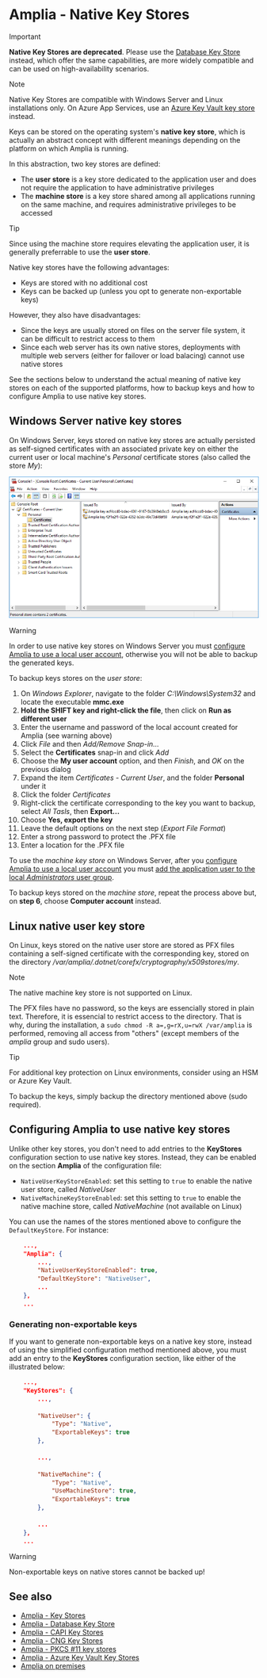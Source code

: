 ﻿# Amplia - Native Key Stores

> [!IMPORTANT]
> **Native Key Stores are deprecated**. Please use the [Database Key Store](database.md) instead, which offer the same capabilities, are more widely compatible
> and can be used on high-availability scenarios.

> [!NOTE]
> Native Key Stores are compatible with Windows Server and Linux installations only. On Azure App Services, use an [Azure Key Vault key store](azure.md) instead.

Keys can be stored on the operating system's **native key store**, which is actually an abstract concept with different
meanings depending on the platform on which Amplia is running.

In this abstraction, two key stores are defined:

* The **user store** is a key store dedicated to the application user and does not require the application to have administrative privileges
* The **machine store** is a key store shared among all applications running on the same machine, and requires administrative privileges to be accessed

> [!TIP]
> Since using the machine store requires elevating the application user, it is generally preferrable to use the **user store**.

Native key stores have the following advantages:

* Keys are stored with no additional cost
* Keys can be backed up (unless you opt to generate non-exportable keys)

However, they also have disadvantages:

* Since the keys are usually stored on files on the server file system, it can be difficult to restrict access to them
* Since each web server has its own native stores, deployments with multiple web servers (either for failover or load balacing) cannot use native stores

See the sections below to understand the actual meaning of native key stores on each of the supported platforms, how to backup keys and how to configure
Amplia to use native key stores.

## Windows Server native key stores

On Windows Server, keys stored on native key stores are actually persisted as self-signed certificates with an associated private key on either
the current user or local machine's *Personal* certificate stores (also called the store *My*):

![Windows Native Key Store](../../../../../images/amplia/windows-native-store.png)

> [!WARNING]
> In order to use native key stores on Windows Server you must [configure Amplia to use a local user account](../windows/configure-app-user.md), otherwise
> you will not be able to backup the generated keys.

To backup keys stores on the *user store*:

1. On *Windows Explorer*, navigate to the folder *C:\Windows\System32* and locate the executable **mmc.exe**
1. **Hold the SHIFT key and right-click the file**, then click on **Run as different user**
1. Enter the username and password of the local account created for Amplia (see warning above)
1. Click *File* and then *Add/Remove Snap-in...*
1. Select the **Certificates** snap-in and click *Add*
1. Choose the **My user account** option, and then *Finish*, and *OK* on the previous dialog
1. Expand the item *Certificates - Current User*, and the folder **Personal** under it
1. Click the folder *Certificates*
1. Right-click the certificate corresponding to the key you want to backup, select *All Tasls*, then **Export...**
1. Choose **Yes, export the key**
1. Leave the default options on the next step (*Export File Format*)
1. Enter a strong password to protect the .PFX file
1. Enter a location for the .PFX file

To use the *machine key store* on Windows Server, after you [configure Amplia to use a local user account](../windows/configure-app-user.md)
you must [add the application user to the local *Administrators* user group](../windows/configure-app-user.md#grant-admin).

To backup keys stored on the *machine store*, repeat the process above but, on **step 6**, choose **Computer account** instead.

## Linux native user key store

On Linux, keys stored on the native user store are stored as PFX files containing a self-signed certificate with the corresponding key,
stored on the directory */var/amplia/.dotnet/corefx/cryptography/x509stores/my*.

> [!NOTE]
> The native machine key store is not supported on Linux.

The PFX files have no password, so the keys are essencially stored in plain text. Therefore, it is essencial to restrict access to the directory.
That is why, during the installation, a `sudo chmod -R a=,g=rX,u=rwX /var/amplia` is performed, removing all access from "others" (except members of the
*amplia* group and sudo users).

> [!TIP]
> For additional key protection on Linux environments, consider using an HSM or Azure Key Vault.

To backup the keys, simply backup the directory mentioned above (sudo required).

## Configuring Amplia to use native key stores

Unlike other key stores, you don't need to add entries to the **KeyStores** configuration section to use native key stores. Instead,
they can be enabled on the section **Amplia** of the configuration file:

* `NativeUserKeyStoreEnabled`: set this setting to `true` to enable the native user store, called *NativeUser*
* `NativeMachineKeyStoreEnabled`: set this setting to `true` to enable the native machine store, called *NativeMachine* (not available on Linux)

You can use the names of the stores mentioned above to configure the `DefaultKeyStore`. For instance:

```json
	...,
	"Amplia": {
		...,
		"NativeUserKeyStoreEnabled": true,
		"DefaultKeyStore": "NativeUser",
		...
	},
	...
```

### Generating non-exportable keys

If you want to generate non-exportable keys on a native key store, instead of using the simplified configuration method mentioned above,
you must add an entry to the **KeyStores** configuration section, like either of the illustrated below:

```json
	...,
	"KeyStores": {
		...,

		"NativeUser": {
			"Type": "Native",
			"ExportableKeys": true
		},

		...,

		"NativeMachine": {
			"Type": "Native",
			"UseMachineStore": true,
			"ExportableKeys": true
		},

		...
	},
	...
```

> [!WARNING]
> Non-exportable keys on native stores cannot be backed up!

## See also

* [Amplia - Key Stores](index.md)
* [Amplia - Database Key Store](database.md)
* [Amplia - CAPI Key Stores](capi.md)
* [Amplia - CNG Key Stores](cng.md)
* [Amplia - PKCS #11 key stores](pkcs11.md)
* [Amplia - Azure Key Vault Key Stores](azure.md)
* [Amplia on premises](../index.md)
